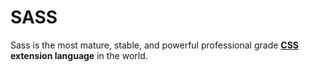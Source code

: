 # SASS

Sass is the most mature, stable, and powerful professional grade **[CSS](/CSS) extension language** in the world.